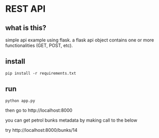 # REST API

## what is this?
simple api example using flask. a flask api object contains one or more functionalities (GET, POST, etc). 


## install

```
pip install -r requirements.txt
```

## run
```
python app.py
```

then go to http://localhost:8000

you can get petrol bunks metadata by making call to the below

try http://localhost:8000/bunks/14